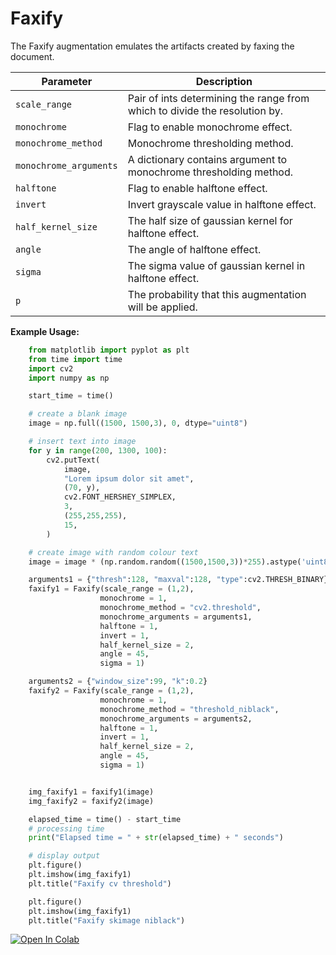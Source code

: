 # Faxify

The Faxify augmentation emulates the artifacts created by faxing the document.


| Parameter              | Description                                                                |
|------------------------|----------------------------------------------------------------------------|
| `scale_range`          | Pair of ints determining the range from which to divide the resolution by. |
| `monochrome`           | Flag to enable monochrome effect.                                          |
| `monochrome_method`    | Monochrome thresholding method.                                            |
| `monochrome_arguments` | A dictionary contains argument to monochrome thresholding method.          |
| `halftone`             | Flag to enable halftone effect.                                            |
| `invert`               | Invert grayscale value in halftone effect.                                 |
| `half_kernel_size`     | The half size of gaussian kernel for halftone effect.                      |
| `angle`                | The angle of halftone effect.                                              |
| `sigma`                | The sigma value of gaussian kernel in halftone effect.                     |
| `p`                    | The probability that this augmentation will be applied.                    |


**Example Usage:**
```python
    from matplotlib import pyplot as plt
    from time import time
    import cv2
    import numpy as np

    start_time = time()

    # create a blank image
    image = np.full((1500, 1500,3), 0, dtype="uint8")

    # insert text into image
    for y in range(200, 1300, 100):
        cv2.putText(
            image,
            "Lorem ipsum dolor sit amet",
            (70, y),
            cv2.FONT_HERSHEY_SIMPLEX,
            3,
            (255,255,255),
            15,
        )

    # create image with random colour text
    image = image * (np.random.random((1500,1500,3))*255).astype('uint8')

    arguments1 = {"thresh":128, "maxval":128, "type":cv2.THRESH_BINARY}
    faxify1 = Faxify(scale_range = (1,2),
                    monochrome = 1,
                    monochrome_method = "cv2.threshold",
                    monochrome_arguments = arguments1,
                    halftone = 1,
                    invert = 1,
                    half_kernel_size = 2,
                    angle = 45,
                    sigma = 1)

    arguments2 = {"window_size":99, "k":0.2}
    faxify2 = Faxify(scale_range = (1,2),
                    monochrome = 1,
                    monochrome_method = "threshold_niblack",
                    monochrome_arguments = arguments2,
                    halftone = 1,
                    invert = 1,
                    half_kernel_size = 2,
                    angle = 45,
                    sigma = 1)


    img_faxify1 = faxify1(image)
    img_faxify2 = faxify2(image)

    elapsed_time = time() - start_time
    # processing time
    print("Elapsed time = " + str(elapsed_time) + " seconds")

    # display output
    plt.figure()
    plt.imshow(img_faxify1)
    plt.title("Faxify cv threshold")

    plt.figure()
    plt.imshow(img_faxify1)
    plt.title("Faxify skimage niblack")
```


[![Open In Colab](https://colab.research.google.com/assets/colab-badge.svg)](https://colab.research.google.com/drive/12hxA5JDCi76hxmjFTotw0A3JmnwNpL6i?usp=sharing)
